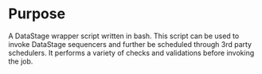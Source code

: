 # Purpose
A DataStage wrapper script written in bash. This script can be used to invoke DataStage sequencers and further be scheduled through 3rd party schedulers. It performs a variety of checks and validations before invoking the job.
